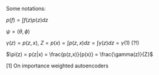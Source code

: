 Some notations:

$p(f) = \int f(z)p(z) dz$

$\psi = (\theta, \phi)$

$\gamma (z) = p(z,x)$, $Z = p(x) = \int p(z,x) dz = \int \gamma(z) dz = \gamma (1)$ (?!)

$\pi(z) = p(z|x) = \frac{p(z,x)}{p(x)} = \frac{\gamma(z)}{Z}$

[1] On importance weighted autoencoders

